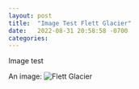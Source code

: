```yaml
---
layout: post
title:  "Image Test Flett Glacier"
date:   2022-08-31 20:58:58 -0700
categories: 
---
```

Image test




An image: ![Flett Glacier](GitHubBlog/signal-2022-10-25-000820_003.jpeg)

